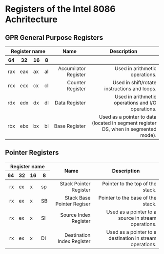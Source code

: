 <!-- 
  -- Author: Joris Rietveld <jorisrietveld@gmail.com>   
  -- Date: 08-06-2018 02:15    
  -- Licence: GPLv3 - General Public Licence version 3
  -- 
  -- Description:
  --  
  -->
# Registers of the Intel 8086 Achritecture

## GPR General Purpose Registers
<table>
  <thead>
    <tr>
    <th colspan="4" align="center"> <strong>Register name</strong> </th>
    <th align="center"> <strong>Name</strong> </th>
    <th align="center"> <strong>Description</strong> </th>
    </tr>
    <tr>
    <th>64</th>
    <th>32</th>
    <th>16</th>
    <th>8</th>
    <th></th>
    <th></th>
    </tr>
  </thead>
  <tbody>
    <tr><td align="right">rax</td><td>eax</td><td>ax</td><td>al</td><td align="right">       Accumilator Register </td><td align="right">                                                     Used in arithmetic operations. </td></tr>
    <tr><td align="right">rcx</td><td>ecx</td><td>cx</td><td>cl</td><td align="right">           Counter Register </td><td align="right">                                       Used in shift/rotate instructions and loops. </td></tr>
    <tr><td align="right">rdx</td><td>edx</td><td>dx</td><td>dl</td><td align="right">              Data Register </td><td align="right">                                  Used in arithmetic operations and I/O operations. </td></tr>
    <tr><td align="right">rbx</td><td>ebx</td><td>bx</td><td>bl</td><td align="right">              Base Register </td><td align="right"> Used as a pointer to data (located in segment register DS, when in segmented mode). </td></tr>
</table>

## Pointer Registers
<table>
  <thead>
    <tr>
    <th colspan="4" align="center"> <strong>Register name</strong> </th>
    <th rowspan="2" align="center"> <strong>Name</strong> </th>
    <th rowspan="2" align="center"> <strong>Description</strong> </th>
    </tr>
    <tr>
    <th>64</th>
    <th>32</th>
    <th>16</th>
    <th>8</th>
    </tr>
  </thead>
  <tbody>
    <tr><td align="right">rx</td><td>ex</td><td>x</td><td>sp</td><td align="right">     Stack Pointer Register </td><td align="right">                                                   Pointer to the top of the stack. </td></tr>
    <tr><td align="right">rx</td><td>ex</td><td>x</td><td>SB</td><td align="right"> Stack Base Pointer Regiser </td><td align="right">                                                  Pointer to the base of the stack. </td></tr>
    <tr><td align="right">rx</td><td>ex</td><td>x</td><td>SI</td><td align="right">      Source Index Register </td><td align="right">                                Used as a pointer to a source in stream operations. </td></tr>
    <tr><td align="right">rx</td><td>ex</td><td>x</td><td>DI</td><td align="right"> Destination Index Register </td><td align="right">                           Used as a pointer to a destination in stream operations. </td></tr>
  </tbody>
</table>
